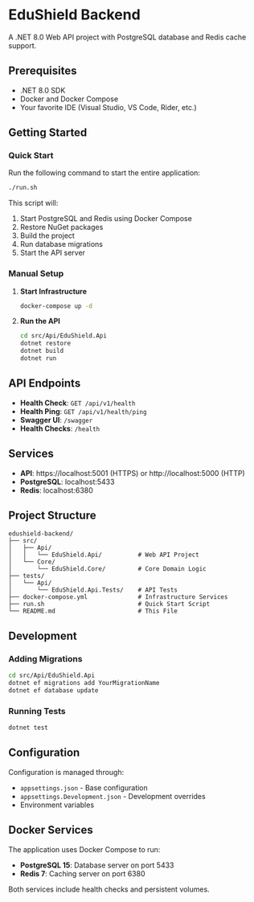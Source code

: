# EduShield Backend

A .NET 8.0 Web API project with PostgreSQL database and Redis cache support.

## Prerequisites

- .NET 8.0 SDK
- Docker and Docker Compose
- Your favorite IDE (Visual Studio, VS Code, Rider, etc.)

## Getting Started

### Quick Start

Run the following command to start the entire application:

```bash
./run.sh
```

This script will:
1. Start PostgreSQL and Redis using Docker Compose
2. Restore NuGet packages
3. Build the project
4. Run database migrations
5. Start the API server

### Manual Setup

1. **Start Infrastructure**
   ```bash
   docker-compose up -d
   ```

2. **Run the API**
   ```bash
   cd src/Api/EduShield.Api
   dotnet restore
   dotnet build
   dotnet run
   ```

## API Endpoints

- **Health Check**: `GET /api/v1/health`
- **Health Ping**: `GET /api/v1/health/ping`
- **Swagger UI**: `/swagger`
- **Health Checks**: `/health`

## Services

- **API**: https://localhost:5001 (HTTPS) or http://localhost:5000 (HTTP)
- **PostgreSQL**: localhost:5433
- **Redis**: localhost:6380

## Project Structure

```
edushield-backend/
├── src/
│   ├── Api/
│   │   └── EduShield.Api/          # Web API Project
│   └── Core/
│       └── EduShield.Core/         # Core Domain Logic
├── tests/
│   └── Api/
│       └── EduShield.Api.Tests/    # API Tests
├── docker-compose.yml              # Infrastructure Services
├── run.sh                          # Quick Start Script
└── README.md                       # This File
```

## Development

### Adding Migrations

```bash
cd src/Api/EduShield.Api
dotnet ef migrations add YourMigrationName
dotnet ef database update
```

### Running Tests

```bash
dotnet test
```

## Configuration

Configuration is managed through:
- `appsettings.json` - Base configuration
- `appsettings.Development.json` - Development overrides
- Environment variables

## Docker Services

The application uses Docker Compose to run:
- **PostgreSQL 15**: Database server on port 5433
- **Redis 7**: Caching server on port 6380

Both services include health checks and persistent volumes.

